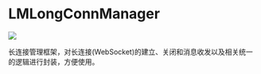 # LMLongConnManager
[![](https://jitpack.io/v/UamaHZ/long-conn-manager.svg)](https://jitpack.io/#UamaHZ/long-conn-manager)

长连接管理框架，对长连接(WebSocket)的建立、关闭和消息收发以及相关统一的逻辑进行封装，方便使用。